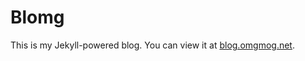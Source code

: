 # Blomg

This is my Jekyll-powered blog. You can view it at [blog.omgmog.net](https://blog.omgmog.net).
